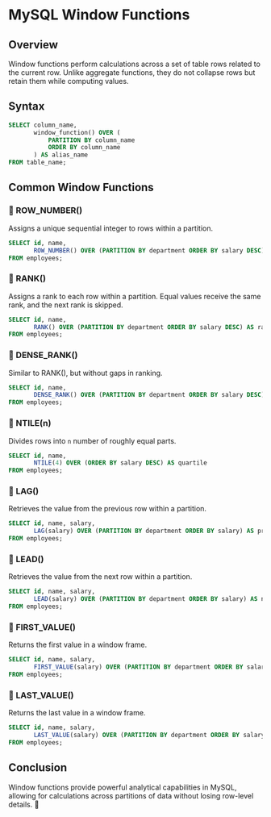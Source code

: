 # MySQL Window Functions

## Overview
Window functions perform calculations across a set of table rows related to the current row. Unlike aggregate functions, they do not collapse rows but retain them while computing values.

## Syntax
```sql
SELECT column_name,
       window_function() OVER (
           PARTITION BY column_name
           ORDER BY column_name
       ) AS alias_name
FROM table_name;
```

## Common Window Functions

### 🔹 ROW_NUMBER()
Assigns a unique sequential integer to rows within a partition.
```sql
SELECT id, name,
       ROW_NUMBER() OVER (PARTITION BY department ORDER BY salary DESC) AS row_num
FROM employees;
```

### 🔹 RANK()
Assigns a rank to each row within a partition. Equal values receive the same rank, and the next rank is skipped.
```sql
SELECT id, name,
       RANK() OVER (PARTITION BY department ORDER BY salary DESC) AS rank_num
FROM employees;
```

### 🔹 DENSE_RANK()
Similar to RANK(), but without gaps in ranking.
```sql
SELECT id, name,
       DENSE_RANK() OVER (PARTITION BY department ORDER BY salary DESC) AS dense_rank
FROM employees;
```

### 🔹 NTILE(n)
Divides rows into `n` number of roughly equal parts.
```sql
SELECT id, name,
       NTILE(4) OVER (ORDER BY salary DESC) AS quartile
FROM employees;
```

### 🔹 LAG()
Retrieves the value from the previous row within a partition.
```sql
SELECT id, name, salary,
       LAG(salary) OVER (PARTITION BY department ORDER BY salary) AS prev_salary
FROM employees;
```

### 🔹 LEAD()
Retrieves the value from the next row within a partition.
```sql
SELECT id, name, salary,
       LEAD(salary) OVER (PARTITION BY department ORDER BY salary) AS next_salary
FROM employees;
```

### 🔹 FIRST_VALUE()
Returns the first value in a window frame.
```sql
SELECT id, name, salary,
       FIRST_VALUE(salary) OVER (PARTITION BY department ORDER BY salary) AS min_salary
FROM employees;
```

### 🔹 LAST_VALUE()
Returns the last value in a window frame.
```sql
SELECT id, name, salary,
       LAST_VALUE(salary) OVER (PARTITION BY department ORDER BY salary RANGE BETWEEN UNBOUNDED PRECEDING AND UNBOUNDED FOLLOWING) AS max_salary
FROM employees;
```

## Conclusion
Window functions provide powerful analytical capabilities in MySQL, allowing for calculations across partitions of data without losing row-level details. 🚀

